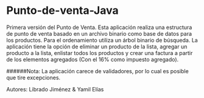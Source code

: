 # Punto-de-venta-Java
Primera versión del Punto de Venta. Esta aplicación realiza una estructura de punto de venta basado en un archivo binario como base de datos para los productos. Para el ordenamiento utiliza un árbol binario de búsqueda. La aplicación tiene la opción de eliminar un producto de la lista, agregar un producto a la lista, enlistar todos los productos y crear una factura a partir de los elementos agregados (Con el 16% como impuesto agregado). 

######Nota: La aplicación carece de validadores, por lo cual es posible que tire excepciones.

Autores: Librado Jiménez & Yamil Elías
